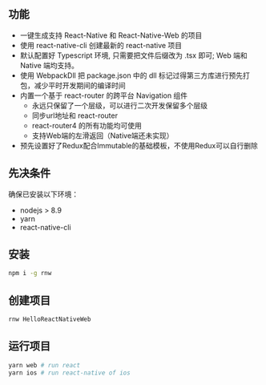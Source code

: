 ## 功能

- 一键生成支持 React-Native 和 React-Native-Web 的项目
- 使用 react-native-cli 创建最新的 react-native 项目
- 默认配置好 Typescript 环境, 只需要把文件后缀改为 .tsx 即可; Web 端和 Native 端均支持。
- 使用 WebpackDll 把 package.json 中的 dll 标记过得第三方库进行预先打包，减少平时开发期间的编译时间
- 内置一个基于 react-router 的跨平台 Navigation 组件
    - 永远只保留了一个层级，可以进行二次开发保留多个层级
    - 同步url地址和 react-router
    - react-router4 的所有功能均可使用
    - 支持Web端的左滑返回（Native端还未实现）
- 预先设置好了Redux配合Immutable的基础模板，不使用Redux可以自行删除

## 先决条件
确保已安装以下环境：

- nodejs > 8.9
- yarn
- react-native-cli

## 安装
```sh
npm i -g rnw
```

## 创建项目

```sh
rnw HelloReactNativeWeb
```

## 运行项目

```sh
yarn web # run react
yarn ios # run react-native of ios
```
